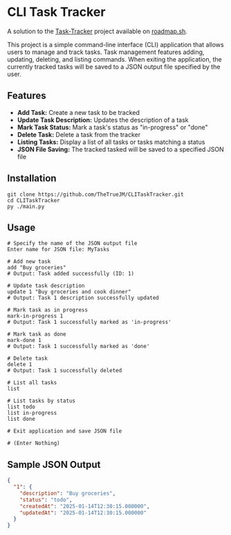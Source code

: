 # CLI Task Tracker
A solution to the [Task-Tracker](https://roadmap.sh/projects/task-tracker) project available on [roadmap.sh](https://roadmap.sh).

This project is a simple command-line interface (CLI) application that allows users to manage and track tasks. Task management features adding, updating, deleting, and listing commands. When exiting the application, the currently tracked tasks will be saved to a JSON output file specified by the user.

## Features
- **Add Task:** Create a new task to be tracked
- **Update Task Description:** Updates the description of a task
- **Mark Task Status:** Mark a task's status as "in-progress" or "done"
- **Delete Task:** Delete a task from the tracker
- **Listing Tasks:** Display a list of all tasks or tasks matching a status
- **JSON File Saving:** The tracked tasked will be saved to a specified JSON file

## Installation
```
git clone https://github.com/TheTrueJM/CLITaskTracker.git
cd CLITaskTracker
py ./main.py
```

## Usage
```
# Specify the name of the JSON output file
Enter name for JSON file: MyTasks

# Add new task
add "Buy groceries"
# Output: Task added successfully (ID: 1)

# Update task description
update 1 "Buy groceries and cook dinner"
# Output: Task 1 description successfully updated

# Mark task as in progress
mark-in-progress 1
# Output: Task 1 successfully marked as 'in-progress'

# Mark task as done
mark-done 1
# Output: Task 1 successfully marked as 'done'

# Delete task
delete 1
# Output: Task 1 successfully deleted

# List all tasks
list

# List tasks by status
list todo
list in-progress
list done

# Exit application and save JSON file

# (Enter Nothing)
```

## Sample JSON Output
```json
{
  "1": {
    "description": "Buy groceries",
    "status": "todo",
    "createdAt": "2025-01-14T12:30:15.000000",
    "updatedAt": "2025-01-14T12:30:15.000000"
  }
}
```
